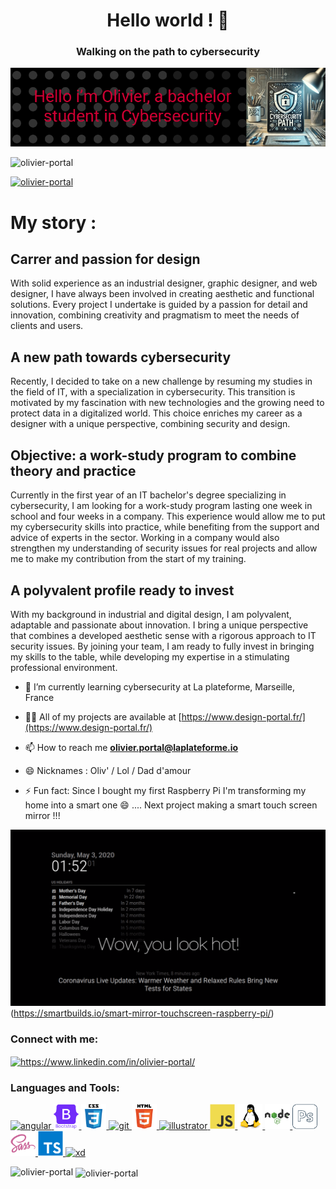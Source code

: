 <h1 align="center">Hello world ! 👋</h1>

<h3 align="center">Walking on the path to cybersecurity</h3>

<!--
**olivier-portal/olivier-portal** is a ✨ _special_ ✨ repository because its `README.md` (this file) appears on your GitHub profile.

Here are some ideas to get you started:

- 🔭 I’m currently working on ...
- 🌱 I’m currently learning ...
- 👯 I’m looking to collaborate on ...
- 🤔 I’m looking for help with ...
- 💬 Ask me about ...
- 📫 How to reach me: ...
- 😄 Pronouns: ...
- ⚡ Fun fact: ...
-->
[![MasterHead](image/banner.png)](https://github.com/olivier-portal)

<p align="left"> <img src="https://komarev.com/ghpvc/?username=olivier-portal&label=Profile%20views&color=0e75b6&style=flat" alt="olivier-portal" /> </p>

<p align="left"> <a href="https://github.com/ryo-ma/github-profile-trophy"><img src="https://github-profile-trophy.vercel.app/?username=olivier-portal" alt="olivier-portal" /></a> </p>

# My story :

## Carrer and passion for design

With solid experience as an industrial designer, graphic designer, and web designer, I have always been involved in creating aesthetic and functional solutions. Every project I undertake is guided by a passion for detail and innovation, combining creativity and pragmatism to meet the needs of clients and users.

## A new path towards cybersecurity

Recently, I decided to take on a new challenge by resuming my studies in the field of IT, with a specialization in cybersecurity. This transition is motivated by my fascination with new technologies and the growing need to protect data in a digitalized world. This choice enriches my career as a designer with a unique perspective, combining security and design.

## Objective: a work-study program to combine theory and practice

Currently in the first year of an IT bachelor's degree specializing in cybersecurity, I am looking for a work-study program lasting one week in school and four weeks in a company. This experience would allow me to put my cybersecurity skills into practice, while benefiting from the support and advice of experts in the sector. Working in a company would also strengthen my understanding of security issues for real projects and allow me to make my contribution from the start of my training.

## A polyvalent profile ready to invest

With my background in industrial and digital design, I am polyvalent, adaptable and passionate about innovation. I bring a unique perspective that combines a developed aesthetic sense with a rigorous approach to IT security issues. By joining your team, I am ready to fully invest in bringing my skills to the table, while developing my expertise in a stimulating professional environment.

- 🌱 I’m currently learning cybersecurity at La plateforme, Marseille, France

- 👨‍💻 All of my projects are available at [https://www.design-portal.fr/](https://www.design-portal.fr/)

- 📫 How to reach me **olivier.portal@laplateforme.io**

- 😄 Nicknames : Oliv' / Lol / Dad d'amour

- ⚡ Fun fact: Since I bought my first Raspberry Pi I'm transforming my home into a smart one 😄 .... Next project making a smart touch screen mirror !!!

![image](image/smarttouch-mirror.png "Smart touch screen mirror")(https://smartbuilds.io/smart-mirror-touchscreen-raspberry-pi/)

<h3 align="left">Connect with me:</h3>
<p align="left">
<a href="https://linkedin.com/in/https://www.linkedin.com/in/olivier-portal/" target="blank"><img align="center" src="https://raw.githubusercontent.com/rahuldkjain/github-profile-readme-generator/master/src/images/icons/Social/linked-in-alt.svg" alt="https://www.linkedin.com/in/olivier-portal/" height="30" width="40" /></a>
</p>

<h3 align="left">Languages and Tools:</h3>
<p align="left"> <a href="https://angular.io" target="_blank" rel="noreferrer"> <img src="https://angular.io/assets/images/logos/angular/angular.svg" alt="angular" width="40" height="40"/> </a> <a href="https://getbootstrap.com" target="_blank" rel="noreferrer"> <img src="https://raw.githubusercontent.com/devicons/devicon/master/icons/bootstrap/bootstrap-plain-wordmark.svg" alt="bootstrap" width="40" height="40"/> </a> <a href="https://www.w3schools.com/css/" target="_blank" rel="noreferrer"> <img src="https://raw.githubusercontent.com/devicons/devicon/master/icons/css3/css3-original-wordmark.svg" alt="css3" width="40" height="40"/> </a> <a href="https://git-scm.com/" target="_blank" rel="noreferrer"> <img src="https://www.vectorlogo.zone/logos/git-scm/git-scm-icon.svg" alt="git" width="40" height="40"/> </a> <a href="https://www.w3.org/html/" target="_blank" rel="noreferrer"> <img src="https://raw.githubusercontent.com/devicons/devicon/master/icons/html5/html5-original-wordmark.svg" alt="html5" width="40" height="40"/> </a> <a href="https://www.adobe.com/in/products/illustrator.html" target="_blank" rel="noreferrer"> <img src="https://www.vectorlogo.zone/logos/adobe_illustrator/adobe_illustrator-icon.svg" alt="illustrator" width="40" height="40"/> </a> <a href="https://developer.mozilla.org/en-US/docs/Web/JavaScript" target="_blank" rel="noreferrer"> <img src="https://raw.githubusercontent.com/devicons/devicon/master/icons/javascript/javascript-original.svg" alt="javascript" width="40" height="40"/> </a> <a href="https://www.linux.org/" target="_blank" rel="noreferrer"> <img src="https://raw.githubusercontent.com/devicons/devicon/master/icons/linux/linux-original.svg" alt="linux" width="40" height="40"/> </a> <a href="https://nodejs.org" target="_blank" rel="noreferrer"> <img src="https://raw.githubusercontent.com/devicons/devicon/master/icons/nodejs/nodejs-original-wordmark.svg" alt="nodejs" width="40" height="40"/> </a> <a href="https://www.photoshop.com/en" target="_blank" rel="noreferrer"> <img src="https://raw.githubusercontent.com/devicons/devicon/master/icons/photoshop/photoshop-line.svg" alt="photoshop" width="40" height="40"/> </a> <a href="https://sass-lang.com" target="_blank" rel="noreferrer"> <img src="https://raw.githubusercontent.com/devicons/devicon/master/icons/sass/sass-original.svg" alt="sass" width="40" height="40"/> </a> <a href="https://www.typescriptlang.org/" target="_blank" rel="noreferrer"> <img src="https://raw.githubusercontent.com/devicons/devicon/master/icons/typescript/typescript-original.svg" alt="typescript" width="40" height="40"/> </a> <a href="https://www.adobe.com/products/xd.html" target="_blank" rel="noreferrer"> <img src="https://cdn.worldvectorlogo.com/logos/adobe-xd.svg" alt="xd" width="40" height="40"/> </a> </p>

<p><img align="left" src="https://github-readme-stats.vercel.app/api/top-langs?username=olivier-portal&show_icons=true&locale=en&layout=compact" alt="olivier-portal" /></p>

<p>&nbsp;<img align="center" src="https://github-readme-stats.vercel.app/api?username=olivier-portal&show_icons=true&locale=en" alt="olivier-portal" /></p>
